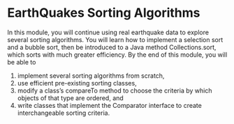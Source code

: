 # EarthQuakes Sorting Algorithms

In this module, you will continue using real earthquake data to explore several sorting algorithms. You will learn how to implement a selection sort and a bubble sort, then be introduced to a Java method Collections.sort, which sorts with much greater efficiency. By the end of this module, you will be able to 
1. implement several sorting algorithms from scratch, 
2. use efficient pre-existing sorting classes, 
3. modify a class’s compareTo method to choose the criteria by which objects of that type are ordered, and 
4. write classes that implement the Comparator interface to create interchangeable sorting criteria.
